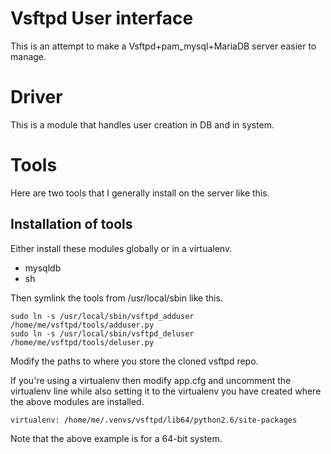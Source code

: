# Vsftpd User interface

This is an attempt to make a Vsftpd+pam\_mysql+MariaDB server easier to manage. 

# Driver

This is a module that handles user creation in DB and in system. 

# Tools

Here are two tools that I generally install on the server like this. 

## Installation of tools

Either install these modules globally or in a virtualenv. 

  * mysqldb
  * sh

Then symlink the tools from /usr/local/sbin like this. 

    sudo ln -s /usr/local/sbin/vsftpd_adduser /home/me/vsftpd/tools/adduser.py
    sudo ln -s /usr/local/sbin/vsftpd_deluser /home/me/vsftpd/tools/deluser.py

Modify the paths to where you store the cloned vsftpd repo. 

If you're using a virtualenv then modify app.cfg and uncomment the virtualenv line while also setting it to the virtualenv you have created where the above modules are installed. 

    virtualenv: /home/me/.venvs/vsftpd/lib64/python2.6/site-packages

Note that the above example is for a 64-bit system. 
